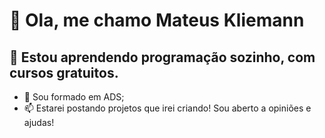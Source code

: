 # 👋 Ola, me chamo Mateus Kliemann
## 👀 Estou aprendendo programação sozinho, com cursos gratuitos.
- 🌱 Sou formado em ADS;
- 📫 Estarei postando projetos que irei criando! Sou aberto a opiniões e ajudas!
